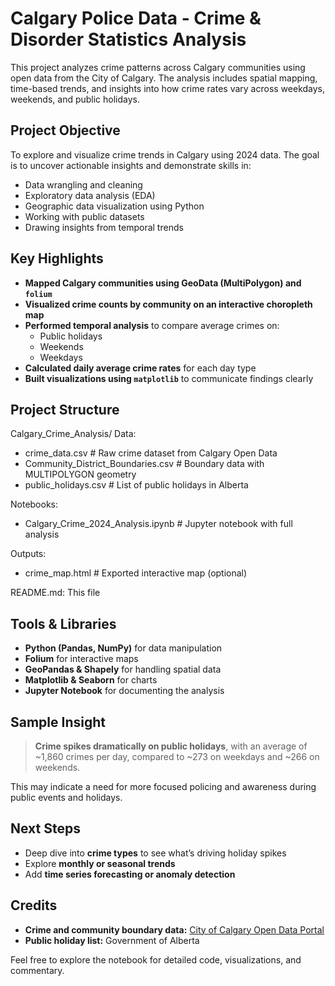 # Calgary Police Data - Crime & Disorder Statistics Analysis
This project analyzes crime patterns across Calgary communities using open data from the City of Calgary. The analysis includes spatial mapping, time-based trends, and insights into how crime rates vary across weekdays, weekends, and public holidays.

## Project Objective

To explore and visualize crime trends in Calgary using 2024 data. The goal is to uncover actionable insights and demonstrate skills in:

- Data wrangling and cleaning
- Exploratory data analysis (EDA)
- Geographic data visualization using Python
- Working with public datasets
- Drawing insights from temporal trends

## Key Highlights

- **Mapped Calgary communities using GeoData (MultiPolygon) and `folium`**
- **Visualized crime counts by community on an interactive choropleth map**
- **Performed temporal analysis** to compare average crimes on:
  - Public holidays
  - Weekends
  - Weekdays
- **Calculated daily average crime rates** for each day type
- **Built visualizations using `matplotlib`** to communicate findings clearly

## Project Structure

Calgary_Crime_Analysis/
Data:
- crime_data.csv # Raw crime dataset from Calgary Open Data
- Community_District_Boundaries.csv # Boundary data with MULTIPOLYGON geometry
- public_holidays.csv # List of public holidays in Alberta

Notebooks:
- Calgary_Crime_2024_Analysis.ipynb # Jupyter notebook with full analysis

Outputs:
- crime_map.html # Exported interactive map (optional)

README.md: This file

## Tools & Libraries

- **Python (Pandas, NumPy)** for data manipulation
- **Folium** for interactive maps
- **GeoPandas & Shapely** for handling spatial data
- **Matplotlib & Seaborn** for charts
- **Jupyter Notebook** for documenting the analysis

## Sample Insight

> **Crime spikes dramatically on public holidays**, with an average of ~1,860 crimes per day, compared to ~273 on weekdays and ~266 on weekends.

This may indicate a need for more focused policing and awareness during public events and holidays.

## Next Steps

- Deep dive into **crime types** to see what’s driving holiday spikes
- Explore **monthly or seasonal trends**
- Add **time series forecasting or anomaly detection**

## Credits

- **Crime and community boundary data:** [City of Calgary Open Data Portal](https://data.calgary.ca)
- **Public holiday list:** Government of Alberta

Feel free to explore the notebook for detailed code, visualizations, and commentary.
